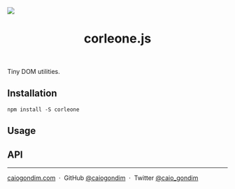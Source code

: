 <img src="https://cdn.rawgit.com/caiogondim/corleone.js/master/logo/logo.svg">

<h1 align="center">corleone.js</h1>

<br>

Tiny DOM utilities.

## Installation

```
npm install -S corleone
```

## Usage

## API

---

[caiogondim.com](https://caiogondim.com) &nbsp;&middot;&nbsp;
GitHub [@caiogondim](https://github.com/caiogondim) &nbsp;&middot;&nbsp;
Twitter [@caio_gondim](https://twitter.com/caio_gondim)
